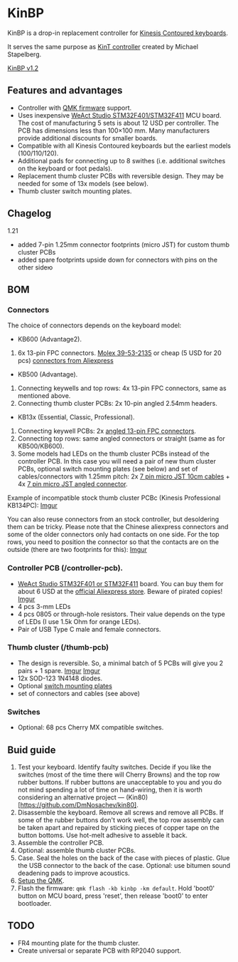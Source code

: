 # KinBP
KinBP is a drop-in replacement controller for [Kinesis Contoured keyboards](https://deskthority.net/wiki/Kinesis_Contoured).

It serves the same purpose as [KinT controller](https://github.com/kinx-project/kint) created by Michael Stapelberg.

[KinBP v1.2](https://i.imgur.com/tfWhnpxh.jpg)

## Features and advantages
- Controller with [QMK firmware](https://qmk.fm/) support.
- Uses inexpensive [WeAct Studio STM32F401/STM32F411](https://github.com/WeActTC/MiniSTM32F4x1) MCU board. The cost of manufacturing 5 sets is about 12 USD per controller. The PCB has dimensions less than 100×100 mm. Many manufacturers provide additional discounts for smaller boards.
- Compatible with all Kinesis Contoured keyboards but the earliest models (100/110/120).
- Additional pads for connecting up to 8 swithes (i.e. additional switches on the keyboard or foot pedals).
- Replacement thumb cluster PCBs with reversible design. They may be needed for some of 13x models (see below). 
- Thumb cluster switch mounting plates.

## Chagelog
1.21
- added 7-pin 1.25mm connector footprints (micro JST) for custom thumb cluster PCBs
- added spare footprints upside down for connectors with pins on the other sideю

## BOM
###  Connectors
The choice of connectors depends on the keyboard model:
 - KB600 (Advantage2).
 1. 6x 13-pin FPC connectors. [Molex 39-53-2135](https://octopart.com/39-53-2135-molex-7670149?r=sp) or cheap (5 USD for 20 pcs) [connectors from Aliexpress](https://aliexpress.com/item/1005001616368875.html?item_id=1005001616368875&sku_id=12000016826250362&spm=a2g2w.productlist.0.0.388b79adVkSP7k)

 - KB500 (Advantage).
 1. Connecting keywells and top rows: 4x 13-pin FPC connectors, same as mentioned above.
 2. Connecting thumb cluster PCBs: 2x 10-pin angled 2.54mm headers.

 - KB13x (Essential, Classic, Professional).
 1. Connecting keywell PCBs: 2x [angled 13-pin FPC connectors](https://aliexpress.com/item/32896882494.html?gatewayAdapt=glo2rus&item_id=32896882494&sku_id=65719775344&spm=a2g0s.12269583.0.0.716190456RjJJP).
 2. Connecting top rows: same angled connectors or straight (same as for KB500/KB600).
 3. Some models had LEDs on the thumb cluster PCBs instead of the controller PCB. In this case you will need a pair of new thum cluster PCBs, optional switch mounting plates (see below) and set of cables/connectors with 1.25mm pitch: 2x [7 pin micro JST 10cm cables](https://aliexpress.com/item/4000588750065.html?sku_id=10000003451067244&spm=a2g0o.store_pc_allProduct.8148356.2.6c274451oTiXZp&gatewayAdapt=glo2rus) + 4x [7 pin micro JST angled connector](https://aliexpress.com/item/4000587245338.html?spm=a2g0o.store_pc_allProduct.8148356.8.3bf42024ng7J27&pdp_npi=2%40dis%21RUB%2184%2C24%20%D1%80%D1%83%D0%B1.%2184%2C24%20%D1%80%D1%83%D0%B1.%21%21%21%21%21%40211675ce16784397398875718e4cd2%2110000003439523920%21sh&sku_id=10000003439523925).
 
 Example of incompatible stock thumb cluster PCBc (Kinesis Professional KB134PC): [Imgur](https://i.imgur.com/KSjBS69h.jpg)
 
 You can also reuse connectors from an stock controller, but desoldering them can be tricky. Please note that the Chinese aliexpress connectors and some of the older connectors only had contacts on one side. For the top rows, you need to position the connector so that the contacts are on the outside (there are two footprints for this): [Imgur](https://i.imgur.com/WiBvV45h.jpg)
 
### Controller PCB (/controller-pcb).
  - [WeAct Studio STM32F401 or STM32F411](https://github.com/WeActTC/MiniSTM32F4x1) board. You can buy them for about 6 USD at the [official Aliexpress store](https://weactstudio.aliexpress.com/). Beware of pirated copies!
  [Imgur](https://i.imgur.com/enW1L5uh.png)
  - 4 pcs 3-mm LEDs
  - 4 pcs 0805 or through-hole resistors. Their value depends on the type of LEDs (I use 1.5k Ohm for orange LEDs).
  - Pair of USB Type C male and female connectors.
###  Thumb cluster (/thumb-pcb)
  - The design is reversible. So, a minimal batch of 5 PCBs will give you 2 pairs + 1 spare.
  [Imgur](https://i.imgur.com/cEafu8ph.png)
  [Imgur](https://i.imgur.com/XnGld7Fh.png)
  - 12x SOD-123 1N4148 diodes.
  - Optional [switch mounting plates](https://github.com/DmNosachev/kin80/tree/main/plates/thumb)
  - set of connectors and cables (see above)
### Switches
  - Optional: 68 pcs Cherry MX compatible switches.
  
## Buid guide
1. Test your keyboard. Identify faulty switches. Decide if you like the switches (most of the time there will Cherry Browns) and the top row rubber buttons. If rubber buttons are unacceptable to you and you do not mind spending a lot of time on hand-wiring, then it is worth considering an alternative project — (Kin80)[https://github.com/DmNosachev/kin80].
2. Disassemble the keyboard. Remove all screws and remove all PCBs. If some of the rubber buttons don't work well, the top row assembly can be taken apart and repaired by sticking pieces of copper tape on the button bottoms. Use hot-melt adhesive to asseble it back.
3. Assemble the controller PCB.
4. Optional: assemble thumb cluster PCBs.
5. Case. Seal the holes on the back of the case with pieces of plastic. Glue the USB connector to the back of the case. Optional: use bitumen sound deadening pads to improve acoustics.
6. [Setup the QMK](https://docs.qmk.fm/).
7. Flash the firmware: `qmk flash -kb kinbp -km default`. Hold 'boot0' button on MCU board, press 'reset', then release 'boot0' to enter bootloader.

## TODO
- FR4 mounting plate for the thumb cluster.
- Create universal or separate PCB with RP2040 support.
